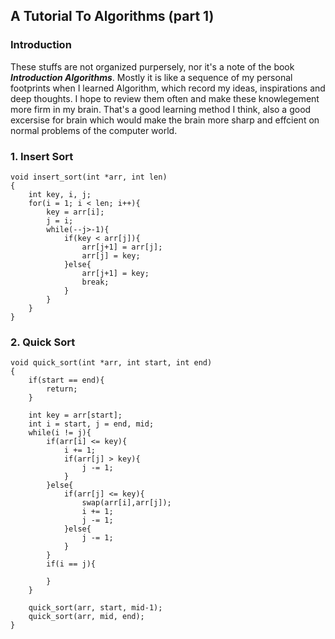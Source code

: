 ## A Tutorial To Algorithms (part 1) ##
### Introduction ###
These stuffs are not organized purpersely, nor it's a note of the book ***Introduction Algorithms***. Mostly it is like a sequence of my personal footprints when I learned Algorithm, which record my ideas, inspirations and deep thoughts. I hope to review them often and make these knowlegement more firm in my brain. That's a good learning method I think, also a good excersise for brain which would make the brain more sharp and effcient on normal problems of the computer world.
### 1. Insert Sort ###
	void insert_sort(int *arr, int len)
	{
		int key, i, j;
		for(i = 1; i < len; i++){
			key = arr[i];
			j = i;
			while(--j>-1){
				if(key < arr[j]){
					arr[j+1] = arr[j];
					arr[j] = key;
				}else{
					arr[j+1] = key;
					break;
				}
			}
		}
	}

### 2. Quick Sort ###
	void quick_sort(int *arr, int start, int end)
	{
		if(start == end){
			return;
		}
		
		int key = arr[start];
		int i = start, j = end, mid;
		while(i != j){
			if(arr[i] <= key){
				i += 1;
				if(arr[j] > key){
					j -= 1;
				}
			}else{
				if(arr[j] <= key){
					swap(arr[i],arr[j]);
					i += 1;
					j -= 1;
				}else{
					j -= 1;
				}
			}
			if(i == j){
				
			}
		}
		
		quick_sort(arr, start, mid-1);
		quick_sort(arr, mid, end);
	}
